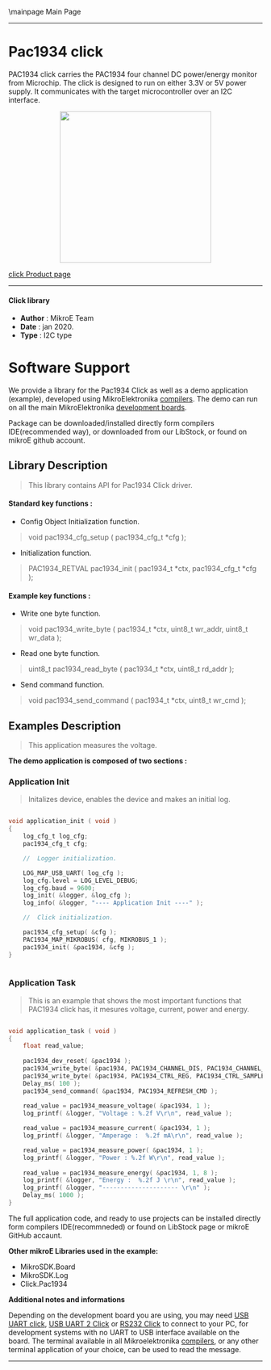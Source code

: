 \mainpage Main Page
 
 

---
# Pac1934 click

PAC1934 click carries the PAC1934 four channel DC power/energy monitor from Microchip. The click is designed to run on either 3.3V or 5V power supply. It communicates with the target microcontroller over an I2C interface.

<p align="center">
  <img src="https://download.mikroe.com/images/click_for_ide/pac1934_click.png" height=300px>
</p>

[click Product page](https://www.mikroe.com/pac1934-click)

---


#### Click library 

- **Author**        : MikroE Team
- **Date**          : jan 2020.
- **Type**          : I2C type


# Software Support

We provide a library for the Pac1934 Click 
as well as a demo application (example), developed using MikroElektronika 
[compilers](https://shop.mikroe.com/compilers). 
The demo can run on all the main MikroElektronika [development boards](https://shop.mikroe.com/development-boards).

Package can be downloaded/installed directly form compilers IDE(recommended way), or downloaded from our LibStock, or found on mikroE github account. 

## Library Description

> This library contains API for Pac1934 Click driver.

#### Standard key functions :

- Config Object Initialization function.
> void pac1934_cfg_setup ( pac1934_cfg_t *cfg ); 
 
- Initialization function.
> PAC1934_RETVAL pac1934_init ( pac1934_t *ctx, pac1934_cfg_t *cfg );

#### Example key functions :

- Write one byte function.
> void pac1934_write_byte ( pac1934_t *ctx, uint8_t wr_addr, uint8_t wr_data );
 
- Read one byte function.
> uint8_t pac1934_read_byte ( pac1934_t *ctx, uint8_t rd_addr );

- Send command function.
> void pac1934_send_command ( pac1934_t *ctx, uint8_t wr_cmd );

## Examples Description
 
> This application measures the voltage.

**The demo application is composed of two sections :**

### Application Init 

> Initalizes device, enables the device and makes an initial log. 

```c

void application_init ( void )
{
    log_cfg_t log_cfg;
    pac1934_cfg_t cfg;

    //  Logger initialization.

    LOG_MAP_USB_UART( log_cfg );
    log_cfg.level = LOG_LEVEL_DEBUG;
    log_cfg.baud = 9600;
    log_init( &logger, &log_cfg );
    log_info( &logger, "---- Application Init ----" );

    //  Click initialization.

    pac1934_cfg_setup( &cfg );
    PAC1934_MAP_MIKROBUS( cfg, MIKROBUS_1 );
    pac1934_init( &pac1934, &cfg );
}
  
```

### Application Task

> This is an example that shows the most important
> functions that PAC1934 click has, it mesures voltage, current, power and energy.

```c

void application_task ( void )
{
    float read_value;
    
    pac1934_dev_reset( &pac1934 );
    pac1934_write_byte( &pac1934, PAC1934_CHANNEL_DIS, PAC1934_CHANNEL_DIS_ALL_CHA );
    pac1934_write_byte( &pac1934, PAC1934_CTRL_REG, PAC1934_CTRL_SAMPLE_RATE_8 | PAC1934_CTRL_SINGLE_SHOT_MODE );
    Delay_ms( 100 );
    pac1934_send_command( &pac1934, PAC1934_REFRESH_CMD );
    
    read_value = pac1934_measure_voltage( &pac1934, 1 );
    log_printf( &logger, "Voltage : %.2f V\r\n", read_value );

    read_value = pac1934_measure_current( &pac1934, 1 );
    log_printf( &logger, "Amperage :  %.2f mA\r\n", read_value );

    read_value = pac1934_measure_power( &pac1934, 1 );
    log_printf( &logger, "Power : %.2f W\r\n", read_value );
    
    read_value = pac1934_measure_energy( &pac1934, 1, 8 );
    log_printf( &logger, "Energy :  %.2f J \r\n", read_value );
    log_printf( &logger, "--------------------- \r\n" );
    Delay_ms( 1000 );
}  

```

The full application code, and ready to use projects can be  installed directly form compilers IDE(recommneded) or found on LibStock page or mikroE GitHub accaunt.

**Other mikroE Libraries used in the example:** 

- MikroSDK.Board
- MikroSDK.Log
- Click.Pac1934

**Additional notes and informations**

Depending on the development board you are using, you may need 
[USB UART click](https://shop.mikroe.com/usb-uart-click), 
[USB UART 2 Click](https://shop.mikroe.com/usb-uart-2-click) or 
[RS232 Click](https://shop.mikroe.com/rs232-click) to connect to your PC, for 
development systems with no UART to USB interface available on the board. The 
terminal available in all Mikroelektronika 
[compilers](https://shop.mikroe.com/compilers), or any other terminal application 
of your choice, can be used to read the message.



---
